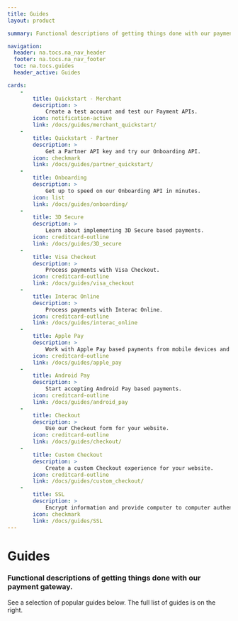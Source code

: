 ```yaml
---
title: Guides
layout: product

summary: Functional descriptions of getting things done with our payment gateway.

navigation:
  header: na.tocs.na_nav_header
  footer: na.tocs.na_nav_footer
  toc: na.tocs.guides
  header_active: Guides

cards:
    -                
        title: Quickstart - Merchant
        description: >
            Create a test account and test our Payment APIs.
        icon: notification-active
        link: /docs/guides/merchant_quickstart/
    -
        title: Quickstart - Partner
        description: >
            Get a Partner API key and try our Onboarding API.
        icon: checkmark
        link: /docs/guides/partner_quickstart/
    -
        title: Onboarding
        description: >
            Get up to speed on our Onboarding API in minutes.
        icon: list
        link: /docs/guides/onboarding/
    -
        title: 3D Secure
        description: >
            Learn about implementing 3D Secure based payments.
        icon: creditcard-outline
        link: /docs/guides/3D_secure
    -
        title: Visa Checkout
        description: >
            Process payments with Visa Checkout.
        icon: creditcard-outline
        link: /docs/guides/visa_checkout
    -
        title: Interac Online
        description: >
            Process payments with Interac Online.
        icon: creditcard-outline
        link: /docs/guides/interac_online
    -
        title: Apple Pay
        description: >
            Work with Apple Pay based payments from mobile devices and the Web.
        icon: creditcard-outline
        link: /docs/guides/apple_pay
    -
        title: Android Pay
        description: >
            Start accepting Android Pay based payments.
        icon: creditcard-outline
        link: /docs/guides/android_pay
    -
        title: Checkout
        description: >
            Use our Checkout form for your website.
        icon: creditcard-outline
        link: /docs/guides/checkout/
    -
        title: Custom Checkout
        description: >
            Create a custom Checkout experience for your website.
        icon: creditcard-outline
        link: /docs/guides/custom_checkout/
    -
        title: SSL
        description: >
            Encrypt information and provide computer to computer authentication.
        icon: checkmark
        link: /docs/guides/SSL
---
```


# Guides

### Functional descriptions of getting things done with our payment gateway.

See a selection of popular guides below. The full list of guides is on the right. 